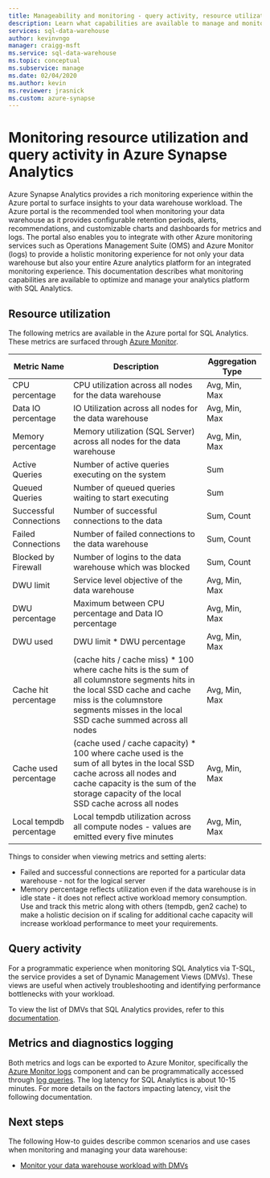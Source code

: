 ```yaml
---
title: Manageability and monitoring - query activity, resource utilization 
description: Learn what capabilities are available to manage and monitor Azure Synapse Analytics. Use the Azure portal and Dynamic Management Views (DMVs) to understand query activity and resource utilization of your data warehouse.
services: sql-data-warehouse
author: kevinvngo
manager: craigg-msft
ms.service: sql-data-warehouse
ms.topic: conceptual
ms.subservice: manage
ms.date: 02/04/2020
ms.author: kevin
ms.reviewer: jrasnick
ms.custom: azure-synapse
---
```


# Monitoring resource utilization and query activity in Azure Synapse Analytics
Azure Synapse Analytics provides a rich monitoring experience within the Azure portal to surface insights to your data warehouse workload. The Azure portal is the recommended tool when monitoring your data warehouse as it provides configurable retention periods, alerts, recommendations, and customizable charts and dashboards for metrics and logs. The portal also enables you to integrate with other Azure monitoring services such as Operations Management Suite (OMS) and Azure Monitor (logs) to provide a holistic monitoring experience for not only your data warehouse but also your entire Azure analytics platform for an integrated monitoring experience. This documentation describes what monitoring capabilities are available to optimize and manage your analytics platform with SQL Analytics. 

## Resource utilization 
The following metrics are available in the Azure portal for SQL Analytics. These metrics are surfaced through [Azure Monitor](https://docs.microsoft.com/azure/azure-monitor/platform/data-collection#metrics).


| Metric Name             | Description                                                  | Aggregation Type |
| ----------------------- | ------------------------------------------------------------ | ---------------- |
| CPU percentage          | CPU utilization across all nodes for the data warehouse      | Avg, Min, Max    |
| Data IO percentage      | IO Utilization across all nodes for the data warehouse       | Avg, Min, Max    |
| Memory percentage       | Memory utilization (SQL Server) across all nodes for the data warehouse | Avg, Min, Max   |
| Active Queries          | Number of active queries executing on the system             | Sum              |
| Queued Queries          | Number of queued queries waiting to start executing          | Sum              |
| Successful Connections  | Number of successful connections to the data                 | Sum, Count       |
| Failed Connections      | Number of failed connections to the data warehouse           | Sum, Count       |
| Blocked by Firewall     | Number of logins to the data warehouse which was blocked     | Sum, Count       |
| DWU limit               | Service level objective of the data warehouse                | Avg, Min, Max    |
| DWU percentage          | Maximum between CPU percentage and Data IO percentage        | Avg, Min, Max    |
| DWU used                | DWU limit * DWU percentage                                   | Avg, Min, Max    |
| Cache hit percentage    | (cache hits / cache miss) * 100  where cache hits is the sum of all columnstore segments hits in the local SSD cache and cache miss is the columnstore segments misses in the local SSD cache summed across all nodes | Avg, Min, Max    |
| Cache used percentage   | (cache used / cache capacity) * 100 where cache used is the sum of all bytes in the local SSD cache across all nodes and cache capacity is the sum of the storage capacity of the local SSD cache across all nodes | Avg, Min, Max    |
| Local tempdb percentage | Local tempdb utilization across all compute nodes - values are emitted every five minutes | Avg, Min, Max    |

Things to consider when viewing metrics and setting alerts:

- Failed and successful connections are reported for a particular data warehouse - not for the logical server
- Memory percentage reflects utilization even if the data warehouse is in idle state - it does not reflect active workload memory consumption. Use and track this metric along with others (tempdb, gen2 cache) to make a holistic decision on if scaling for additional cache capacity will increase workload performance to meet your requirements.


## Query activity
For a programmatic experience when monitoring SQL Analytics via T-SQL, the service provides a set of Dynamic Management Views (DMVs). These views are useful when actively troubleshooting and identifying performance bottlenecks with your workload.

To view the list of DMVs that SQL Analytics provides, refer to this [documentation](https://docs.microsoft.com/azure/sql-data-warehouse/sql-data-warehouse-reference-tsql-system-views#sql-data-warehouse-dynamic-management-views-dmvs). 

## Metrics and diagnostics logging
Both metrics and logs can be exported to Azure Monitor, specifically the [Azure Monitor logs](https://docs.microsoft.com/azure/log-analytics/log-analytics-overview) component and can be programmatically accessed through [log queries](https://docs.microsoft.com/azure/log-analytics/log-analytics-tutorial-viewdata). The log latency for SQL Analytics is about 10-15 minutes. For more details on the factors impacting latency, visit the following documentation.


## Next steps
The following How-to guides describe common scenarios and use cases when monitoring and managing your data warehouse:

- [Monitor your data warehouse workload with DMVs](https://docs.microsoft.com/azure/sql-data-warehouse/sql-data-warehouse-manage-monitor)
